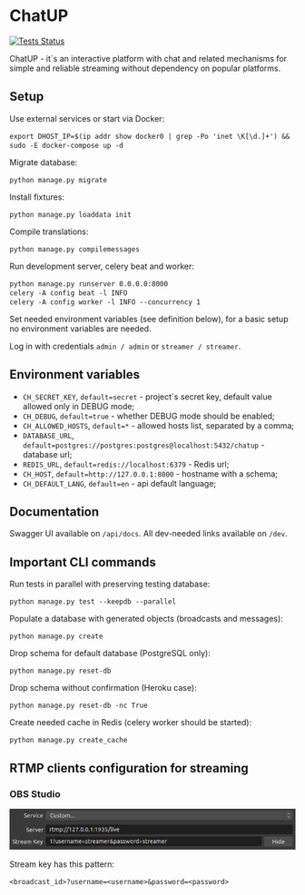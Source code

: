 # ChatUP

[![Tests Status](https://github.com/AverHLV/chatup/workflows/Tests/badge.svg)](https://github.com/AverHLV/chatup/actions?query=workflow%3ATests)

ChatUP - it`s an interactive platform with chat and related mechanisms for simple and reliable
streaming without dependency on popular platforms.

## Setup

Use external services or start via Docker:
```
export DHOST_IP=$(ip addr show docker0 | grep -Po 'inet \K[\d.]+') && sudo -E docker-compose up -d
```

Migrate database:
```
python manage.py migrate
```

Install fixtures:
```
python manage.py loaddata init
```

Compile translations:
```
python manage.py compilemessages
```

Run development server, celery beat and worker:
```
python manage.py runserver 0.0.0.0:8000
celery -A config beat -l INFO
celery -A config worker -l INFO --concurrency 1
```

Set needed environment variables (see definition below), 
for a basic setup no environment variables are needed.

Log in with credentials `admin / admin` or `streamer / streamer`.

## Environment variables

- `CH_SECRET_KEY`, `default=secret` - project`s secret key, default value allowed only in DEBUG mode;
- `CH_DEBUG`, `default=true` - whether DEBUG mode should be enabled;
- `CH_ALLOWED_HOSTS`, `default=*` - allowed hosts list, separated by a comma;
- `DATABASE_URL`, `default=postgres://postgres:postgres@localhost:5432/chatup` - database url;
- `REDIS_URL`, `default=redis://localhost:6379` - Redis url;
- `CH_HOST`, `default=http://127.0.0.1:8000` - hostname with a schema;
- `CH_DEFAULT_LANG`, `default=en` - api default language;

## Documentation

Swagger UI available on `/api/docs`. All dev-needed links available on `/dev`.

## Important CLI commands

Run tests in parallel with preserving testing database:

```
python manage.py test --keepdb --parallel
```

Populate a database with generated objects (broadcasts and messages):

```
python manage.py create
```

Drop schema for default database (PostgreSQL only):

```
python manage.py reset-db
```

Drop schema without confirmation (Heroku case):

```
python manage.py reset-db -nc True
```

Create needed cache in Redis (celery worker should be started):

```
python manage.py create_cache
```

## RTMP clients configuration for streaming

### OBS Studio

![obs_config](./img/obs_local.png)

Stream key has this pattern:

```
<broadcast_id>?username=<username>&password=<password>
```
